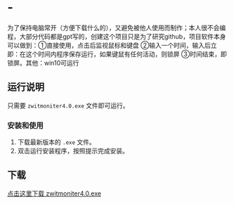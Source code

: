 # -
为了保持电脑常开（方便下载什么的），又避免被他人使用而制作；本人很不会编程，大部分代码都是gpt写的，创建这个项目只是为了研究github，项目软件本身可以做到：①直接使用，点击后监视鼠标和键盘 ②输入一个时间，输入后立即：在这个时间内程序保存运行，如果键鼠有任何活动，则锁屏 ③时间结束，即锁屏。其他：win10可运行

## 运行说明

只需要 `zwitmoniter4.0.exe` 文件即可运行。
### 安装和使用

1. 下载最新版本的 `.exe` 文件。
2. 双击运行安装程序，按照提示完成安装。
## 下载
[点击这里下载 zwitmoniter4.0.exe](https://github.com/Ender3721/-/raw/main/zwitmoniter4.0.exe)

